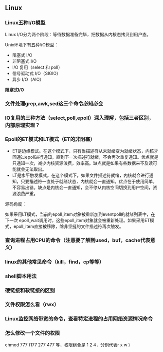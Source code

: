 ## Linux



### Linux五种I/O模型

Linux I/O分为两个阶段：等待数据准备完毕，把数据从内核态拷贝到用户态。

Unix环境下有五种I/O模型：

* 阻塞式 I/O
* 非阻塞式 I/O
* I/O 复用（select 和 poll）
* 信号驱动式 I/O（SIGIO）
* 异步 I/O（AIO）

**阻塞式I/O**



### 文件处理grep,awk,sed这三个命令必知必会



### IO复用的三种方法（select,poll,epoll）深入理解，包括三者区别，内部原理实现？





### Epoll的ET模式和LT模式（ET的非阻塞）

* ET是边缘模式。在这个模式下，只有当描述符从未就绪变为就绪状态，内核才回通过epoll进行通知，直到下一次描述符就绪，不会再次重复通知。优点就是只通知一次，减少内核资源浪费，效率高。缺点就是如果有些数据来不及读可能就会无法取出。
* LT是水平触发模式。在这个模式下，如果文件描述符就绪，内核就会进行通知，只要描述符一直处于就绪状态，内核就会一直通知。优点在于使用简单，不容易出错。缺点是内核会一直通知，会不停从内核空间切换到用户空间，资源浪费严重。

源码角度：

如果采用LT模式，当前的epoll_item对象被重新加到eventpoll的就绪列表中，在下一次 epoll_wait调用时，这些epoll_item对象就会被重新处理。如果采用ET模式，epoll_item直接被移除，除非坚挺的文件描述符再次触发。

### 查询进程占用CPU的命令（注意要了解到used，buf，cache代表意义）



### linux的其他常见命令（kill，find，cp等等）



### shell脚本用法



### 硬链接和软链接的区别



### 文件权限怎么看（rwx）



### Linux监控网络带宽的命令，查看特定进程的占用网络资源情况命令



### 怎么修改一个文件的权限

chmod 777  (177 277 477 等，权限组合是 1 2 4，分别代表r x w )

